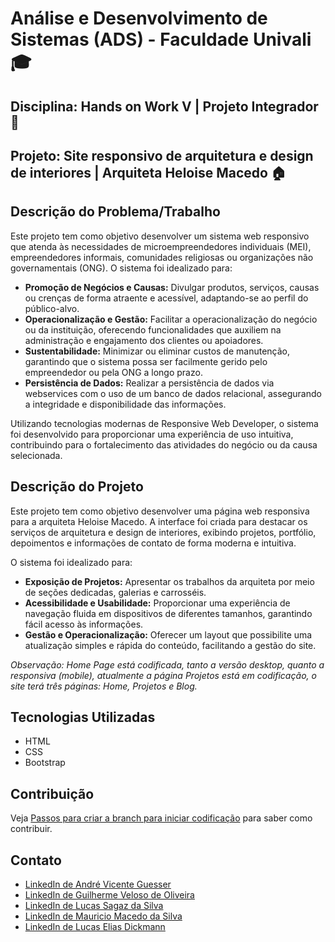 # Análise e Desenvolvimento de Sistemas (ADS) - Faculdade Univali 🎓

## Disciplina: Hands on Work V | Projeto Integrador 🚀

## Projeto: Site responsivo de arquitetura e design de interiores | Arquiteta Heloise Macedo 🏠

## Descrição do Problema/Trabalho

Este projeto tem como objetivo desenvolver um sistema web responsivo que atenda às necessidades de microempreendedores individuais (MEI), empreendedores informais, comunidades religiosas ou organizações não governamentais (ONG). O sistema foi idealizado para:

- **Promoção de Negócios e Causas:** Divulgar produtos, serviços, causas ou crenças de forma atraente e acessível, adaptando-se ao perfil do público-alvo.
- **Operacionalização e Gestão:** Facilitar a operacionalização do negócio ou da instituição, oferecendo funcionalidades que auxiliem na administração e engajamento dos clientes ou apoiadores.
- **Sustentabilidade:** Minimizar ou eliminar custos de manutenção, garantindo que o sistema possa ser facilmente gerido pelo empreendedor ou pela ONG a longo prazo.
- **Persistência de Dados:** Realizar a persistência de dados via webservices com o uso de um banco de dados relacional, assegurando a integridade e disponibilidade das informações.

Utilizando tecnologias modernas de Responsive Web Developer, o sistema foi desenvolvido para proporcionar uma experiência de uso intuitiva, contribuindo para o fortalecimento das atividades do negócio ou da causa selecionada.

## Descrição do Projeto

Este projeto tem como objetivo desenvolver uma página web responsiva para a arquiteta Heloise Macedo. A interface foi criada para destacar os serviços de arquitetura e design de interiores, exibindo projetos, portfólio, depoimentos e informações de contato de forma moderna e intuitiva.

O sistema foi idealizado para:

- **Exposição de Projetos:** Apresentar os trabalhos da arquiteta por meio de seções dedicadas, galerias e carrosséis.
- **Acessibilidade e Usabilidade:** Proporcionar uma experiência de navegação fluida em dispositivos de diferentes tamanhos, garantindo fácil acesso às informações.
- **Gestão e Operacionalização:** Oferecer um layout que possibilite uma atualização simples e rápida do conteúdo, facilitando a gestão do site.

_Observação: Home Page está codificada, tanto a versão desktop, quanto a responsiva (mobile), atualmente a página Projetos está em codificação, o site terá três páginas: Home, Projetos e Blog._

## Tecnologias Utilizadas

- HTML
- CSS
- Bootstrap

## Contribuição

Veja [Passos para criar a branch para iniciar codificação](https://github.com/MALLG-Sistemas/hands-on-work-v/wiki/Passos-para-criar-a-branch-para-iniciar-codifica%C3%A7%C3%A3o) para saber como contribuir.

## Contato

- [LinkedIn de André Vicente Guesser](https://www.linkedin.com/in/andr%C3%A9-guesser-184823356/)
- [LinkedIn de Guilherme Veloso de Oliveira](https://www.linkedin.com/in/guilherme-veloso-de-oliveira-6a6b72260/)
- [LinkedIn de Lucas Sagaz da Silva](https://www.linkedin.com/in/lucas-sagaz-da-silva-6a41b3230/)
- [LinkedIn de Mauricio Macedo da Silva](https://www.linkedin.com/in/mauricio-macedo-22570085/)
- [LinkedIn de Lucas Elias Dickmann](https://linkedin.com/in/lucas-dickmann)

